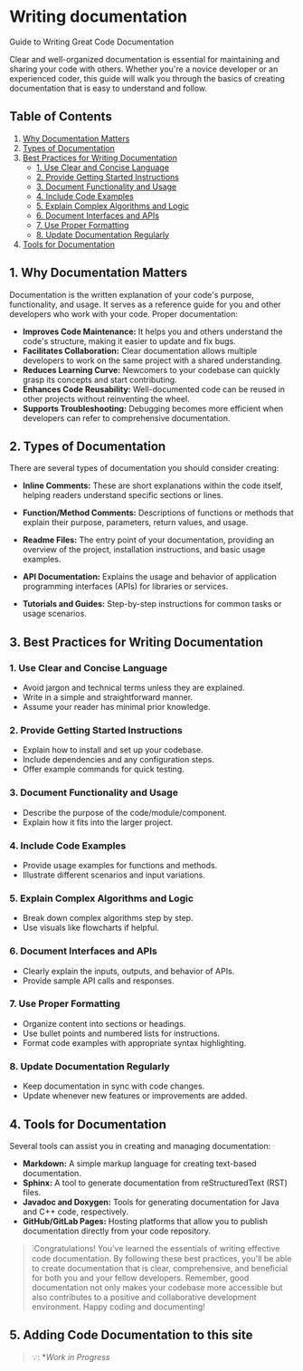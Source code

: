 # Writing documentation
Guide to Writing Great Code Documentation

Clear and well-organized documentation is essential for maintaining and sharing your code with others. Whether you're a novice developer or an experienced coder, this guide will walk you through the basics of creating documentation that is easy to understand and follow.

## Table of Contents

1. [Why Documentation Matters](#why-documentation-matters)
2. [Types of Documentation](#types-of-documentation)
3. [Best Practices for Writing Documentation](#best-practices-for-writing-documentation)
   - [1. Use Clear and Concise Language](#use-clear-and-concise-language)
   - [2. Provide Getting Started Instructions](#provide-getting-started-instructions)
   - [3. Document Functionality and Usage](#document-functionality-and-usage)
   - [4. Include Code Examples](#include-code-examples)
   - [5. Explain Complex Algorithms and Logic](#explain-complex-algorithms-and-logic)
   - [6. Document Interfaces and APIs](#document-interfaces-and-apis)
   - [7. Use Proper Formatting](#use-proper-formatting)
   - [8. Update Documentation Regularly](#update-documentation-regularly)
4. [Tools for Documentation](#tools-for-documentation)


## 1. Why Documentation Matters

Documentation is the written explanation of your code's purpose, functionality, and usage. It serves as a reference guide for you and other developers who work with your code. Proper documentation:

- **Improves Code Maintenance:** It helps you and others understand the code's structure, making it easier to update and fix bugs.
- **Facilitates Collaboration:** Clear documentation allows multiple developers to work on the same project with a shared understanding.
- **Reduces Learning Curve:** Newcomers to your codebase can quickly grasp its concepts and start contributing.
- **Enhances Code Reusability:** Well-documented code can be reused in other projects without reinventing the wheel.
- **Supports Troubleshooting:** Debugging becomes more efficient when developers can refer to comprehensive documentation.

## 2. Types of Documentation

There are several types of documentation you should consider creating:

- **Inline Comments:** These are short explanations within the code itself, helping readers understand specific sections or lines.

- **Function/Method Comments:** Descriptions of functions or methods that explain their purpose, parameters, return values, and usage.

- **Readme Files:** The entry point of your documentation, providing an overview of the project, installation instructions, and basic usage examples.

- **API Documentation:** Explains the usage and behavior of application programming interfaces (APIs) for libraries or services.

- **Tutorials and Guides:** Step-by-step instructions for common tasks or usage scenarios.

## 3. Best Practices for Writing Documentation

### 1. Use Clear and Concise Language

- Avoid jargon and technical terms unless they are explained.
- Write in a simple and straightforward manner.
- Assume your reader has minimal prior knowledge.

### 2. Provide Getting Started Instructions

- Explain how to install and set up your codebase.
- Include dependencies and any configuration steps.
- Offer example commands for quick testing.

### 3. Document Functionality and Usage

- Describe the purpose of the code/module/component.
- Explain how it fits into the larger project.

### 4. Include Code Examples

- Provide usage examples for functions and methods.
- Illustrate different scenarios and input variations.

### 5. Explain Complex Algorithms and Logic

- Break down complex algorithms step by step.
- Use visuals like flowcharts if helpful.

### 6. Document Interfaces and APIs

- Clearly explain the inputs, outputs, and behavior of APIs.
- Provide sample API calls and responses.

### 7. Use Proper Formatting

- Organize content into sections or headings.
- Use bullet points and numbered lists for instructions.
- Format code examples with appropriate syntax highlighting.

### 8. Update Documentation Regularly

- Keep documentation in sync with code changes.
- Update whenever new features or improvements are added.

## 4. Tools for Documentation

Several tools can assist you in creating and managing documentation:

- **Markdown:** A simple markup language for creating text-based documentation.
- **Sphinx:** A tool to generate documentation from reStructuredText (RST) files.
- **Javadoc and Doxygen:** Tools for generating documentation for Java and C++ code, respectively.
- **GitHub/GitLab Pages:** Hosting platforms that allow you to publish documentation directly from your code repository.

> ❕Congratulations! You've learned the essentials of writing effective code documentation. By following these best practices, you'll be able to create documentation that is clear, comprehensive, and beneficial for both you and your fellow developers. Remember, good documentation not only makes your codebase more accessible but also contributes to a positive and collaborative development environment. Happy coding and documenting!

## 5. Adding Code Documentation to this site

> 💡: **Work in Progress*